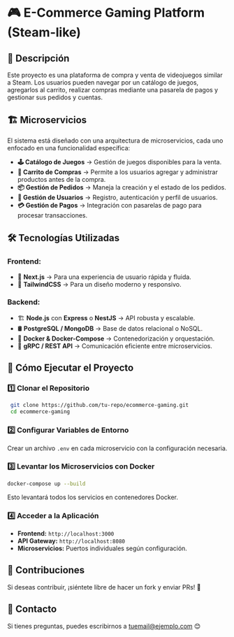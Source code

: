 # 🎮 E-Commerce Gaming Platform (Steam-like)

## 📝 Descripción
Este proyecto es una plataforma de compra y venta de videojuegos similar a Steam. Los usuarios pueden navegar por un catálogo de juegos, agregarlos al carrito, realizar compras mediante una pasarela de pagos y gestionar sus pedidos y cuentas.

## 🏗️ Microservicios
El sistema está diseñado con una arquitectura de microservicios, cada uno enfocado en una funcionalidad específica:

- **🕹️ Catálogo de Juegos** → Gestión de juegos disponibles para la venta.
- **🛒 Carrito de Compras** → Permite a los usuarios agregar y administrar productos antes de la compra.
- **📦 Gestión de Pedidos** → Maneja la creación y el estado de los pedidos.
- **👤 Gestión de Usuarios** → Registro, autenticación y perfil de usuarios.
- **💳 Gestión de Pagos** → Integración con pasarelas de pago para procesar transacciones.

## 🛠️ Tecnologías Utilizadas
### **Frontend:**
- 🚀 **Next.js** → Para una experiencia de usuario rápida y fluida.
- 🎨 **TailwindCSS** → Para un diseño moderno y responsivo.

### **Backend:**
- 🏗 **Node.js** con **Express** o **NestJS** → API robusta y escalable.
- 🛢 **PostgreSQL / MongoDB** → Base de datos relacional o NoSQL.
- 🐳 **Docker & Docker-Compose** → Contenedorización y orquestación.
- 🔗 **gRPC / REST API** → Comunicación eficiente entre microservicios. 

## 🚀 Cómo Ejecutar el Proyecto
### **1️⃣ Clonar el Repositorio**
```sh
 git clone https://github.com/tu-repo/ecommerce-gaming.git
 cd ecommerce-gaming
```

### **2️⃣ Configurar Variables de Entorno**
Crear un archivo `.env` en cada microservicio con la configuración necesaria.

### **3️⃣ Levantar los Microservicios con Docker**
```sh
docker-compose up --build
```
Esto levantará todos los servicios en contenedores Docker.

### **4️⃣ Acceder a la Aplicación**
- **Frontend:** `http://localhost:3000`
- **API Gateway:** `http://localhost:8080`
- **Microservicios:** Puertos individuales según configuración.

## 📜 Contribuciones
Si deseas contribuir, ¡siéntete libre de hacer un fork y enviar PRs! 🚀

## 📩 Contacto
Si tienes preguntas, puedes escribirnos a [tuemail@ejemplo.com](mailto:tuemail@ejemplo.com) 😊

